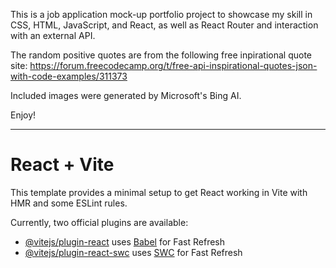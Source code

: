 
This is a job application mock-up portfolio project to showcase my skill in CSS, HTML, JavaScript, and React, as well as React Router and interaction with an external API.

The random positive quotes are from the following free inpirational quote site: https://forum.freecodecamp.org/t/free-api-inspirational-quotes-json-with-code-examples/311373

Included images were generated by Microsoft's Bing AI.


Enjoy!

-----------------

# React + Vite

This template provides a minimal setup to get React working in Vite with HMR and some ESLint rules.

Currently, two official plugins are available:

- [@vitejs/plugin-react](https://github.com/vitejs/vite-plugin-react/blob/main/packages/plugin-react/README.md) uses [Babel](https://babeljs.io/) for Fast Refresh
- [@vitejs/plugin-react-swc](https://github.com/vitejs/vite-plugin-react-swc) uses [SWC](https://swc.rs/) for Fast Refresh
